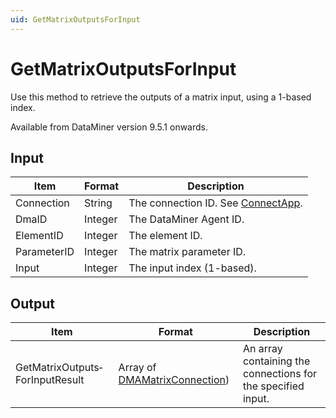 ```yaml
---
uid: GetMatrixOutputsForInput
---
```


# GetMatrixOutputsForInput

Use this method to retrieve the outputs of a matrix input, using a 1-based index.

Available from DataMiner version 9.5.1 onwards.

## Input

| Item        | Format  | Description                                                                      |
|-------------|---------|----------------------------------------------------------------------------------|
| Connection  | String  | The connection ID. See [ConnectApp](xref:ConnectApp). |
| DmaID       | Integer | The DataMiner Agent ID.                                                          |
| ElementID   | Integer | The element ID.                                                                  |
| ParameterID | Integer | The matrix parameter ID.                                                         |
| Input       | Integer | The input index (1-based).                                                       |

## Output

| Item | Format | Description |
|--|--|--|
| GetMatrixOutputs­ForInputResult | Array of [DMAMatrixConnection](xref:DMAMatrixConnection)) | An array containing the connections for the specified input. |
